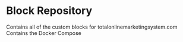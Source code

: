 # Block Repository
 Contains all of the custom blocks for totalonlinemarketingsystem.com
 Contains the Docker Compose 